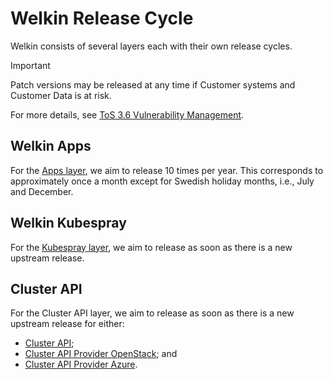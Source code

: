 # Welkin Release Cycle

Welkin consists of several layers each with their own release cycles.

> [!IMPORTANT]
> Patch versions may be released at any time if Customer systems and Customer Data is at risk.
>
> For more details, see [ToS 3.6 Vulnerability Management](https://elastisys.com/legal/terms-of-service/#36-vulnerability-management).

## Welkin Apps

For the [Apps layer](https://github.com/elastisys/compliantkubernetes-apps/), we aim to release 10 times per year.
This corresponds to approximately once a month except for Swedish holiday months, i.e., July and December.

## Welkin Kubespray

For the [Kubespray layer](https://github.com/elastisys/compliantkubernetes-kubespray/), we aim to release as soon as there is a new upstream release.

## Cluster API

For the Cluster API layer, we aim to release as soon as there is a new upstream release for either:

- [Cluster API](https://cluster-api.sigs.k8s.io/reference/versions);
- [Cluster API Provider OpenStack](https://cluster-api-openstack.sigs.k8s.io/); and
- [Cluster API Provider Azure](https://capz.sigs.k8s.io/).

